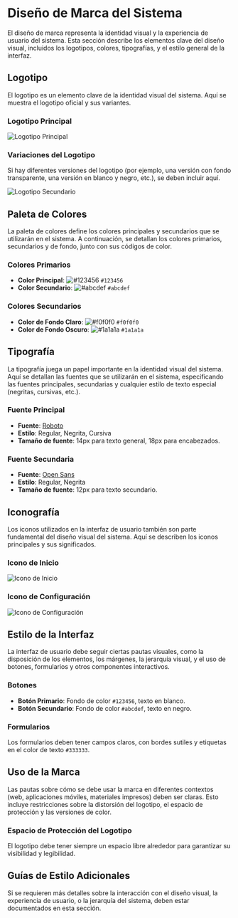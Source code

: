 # Diseño de Marca del Sistema

El diseño de marca representa la identidad visual y la experiencia de usuario del sistema. Esta sección describe los elementos clave del diseño visual, incluidos los logotipos, colores, tipografías, y el estilo general de la interfaz.

## Logotipo

El logotipo es un elemento clave de la identidad visual del sistema. Aquí se muestra el logotipo oficial y sus variantes.

### Logotipo Principal

![Logotipo Principal](path/to/logotipo-principal.png)

### Variaciones del Logotipo

Si hay diferentes versiones del logotipo (por ejemplo, una versión con fondo transparente, una versión en blanco y negro, etc.), se deben incluir aquí.

![Logotipo Secundario](path/to/logotipo-secundario.png)

## Paleta de Colores

La paleta de colores define los colores principales y secundarios que se utilizarán en el sistema. A continuación, se detallan los colores primarios, secundarios y de fondo, junto con sus códigos de color.

### Colores Primarios

- **Color Principal**: ![#123456](https://via.placeholder.com/15/123456/000000?text=+) `#123456`
- **Color Secundario**: ![#abcdef](https://via.placeholder.com/15/abcdef/000000?text=+) `#abcdef`

### Colores Secundarios

- **Color de Fondo Claro**: ![#f0f0f0](https://via.placeholder.com/15/f0f0f0/000000?text=+) `#f0f0f0`
- **Color de Fondo Oscuro**: ![#1a1a1a](https://via.placeholder.com/15/1a1a1a/000000?text=+) `#1a1a1a`

## Tipografía

La tipografía juega un papel importante en la identidad visual del sistema. Aquí se detallan las fuentes que se utilizarán en el sistema, especificando las fuentes principales, secundarias y cualquier estilo de texto especial (negritas, cursivas, etc.).

### Fuente Principal

- **Fuente**: [Roboto](https://fonts.google.com/specimen/Roboto)
- **Estilo**: Regular, Negrita, Cursiva
- **Tamaño de fuente**: 14px para texto general, 18px para encabezados.

### Fuente Secundaria

- **Fuente**: [Open Sans](https://fonts.google.com/specimen/Open+Sans)
- **Estilo**: Regular, Negrita
- **Tamaño de fuente**: 12px para texto secundario.

## Iconografía

Los iconos utilizados en la interfaz de usuario también son parte fundamental del diseño visual del sistema. Aquí se describen los iconos principales y sus significados.

### Icono de Inicio

![Icono de Inicio](path/to/icono-inicio.png)

### Icono de Configuración

![Icono de Configuración](path/to/icono-configuracion.png)

## Estilo de la Interfaz

La interfaz de usuario debe seguir ciertas pautas visuales, como la disposición de los elementos, los márgenes, la jerarquía visual, y el uso de botones, formularios y otros componentes interactivos.

### Botones

- **Botón Primario**: Fondo de color `#123456`, texto en blanco.
- **Botón Secundario**: Fondo de color `#abcdef`, texto en negro.

### Formularios

Los formularios deben tener campos claros, con bordes sutiles y etiquetas en el color de texto `#333333`.

## Uso de la Marca

Las pautas sobre cómo se debe usar la marca en diferentes contextos (web, aplicaciones móviles, materiales impresos) deben ser claras. Esto incluye restricciones sobre la distorsión del logotipo, el espacio de protección y las versiones de color.

### Espacio de Protección del Logotipo

El logotipo debe tener siempre un espacio libre alrededor para garantizar su visibilidad y legibilidad.

## Guías de Estilo Adicionales

Si se requieren más detalles sobre la interacción con el diseño visual, la experiencia de usuario, o la jerarquía del sistema, deben estar documentados en esta sección.
